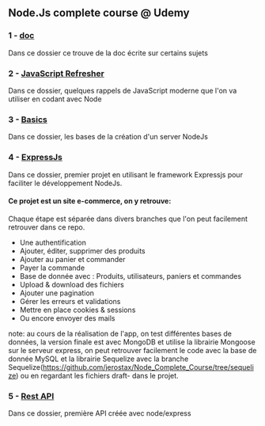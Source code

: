 ## Node.Js complete course @ Udemy

### 1 - [doc](https://github.com/jerostax/Node_Complete_Course/tree/master/doc)

Dans ce dossier ce trouve de la doc écrite sur certains sujets

### 2 - [JavaScript Refresher](https://github.com/jerostax/Node_Complete_Course/tree/master/JavaScript%20refresher)

Dans ce dossier, quelques rappels de JavaScript moderne que l'on va utiliser en codant avec Node

### 3 - [Basics](https://github.com/jerostax/Node_Complete_Course/tree/master/basics)

Dans ce dossier, les bases de la création d'un server NodeJs

### 4 - [ExpressJs](https://github.com/jerostax/Node_Complete_Course/tree/master/expressjs)

Dans ce dossier, premier projet en utilisant le framework Expressjs pour faciliter le développement NodeJs.

#### Ce projet est un site e-commerce, on y retrouve:

Chaque étape est séparée dans divers branches que l'on peut facilement retrouver dans ce repo.

- Une authentification
- Ajouter, éditer, supprimer des produits
- Ajouter au panier et commander
- Payer la commande
- Base de donnée avec : Produits, utilisateurs, paniers et commandes
- Upload & download des fichiers
- Ajouter une pagination
- Gérer les erreurs et validations
- Mettre en place cookies & sessions
- Ou encore envoyer des mails

note: au cours de la réalisation de l'app, on test différentes bases de données, la version finale est avec MongoDB et utilise la librairie Mongoose sur le serveur express, on peut retrouver facilement le code avec la base de donnée MySQL et la librairie Sequelize avec la branche Sequelize(https://github.com/jerostax/Node_Complete_Course/tree/sequelize) ou en regardant les fichiers draft- dans le projet.

### 5 - [Rest API](https://github.com/jerostax/Node_Complete_Course/tree/master/rest-api)

Dans ce dossier, première API créée avec node/express
